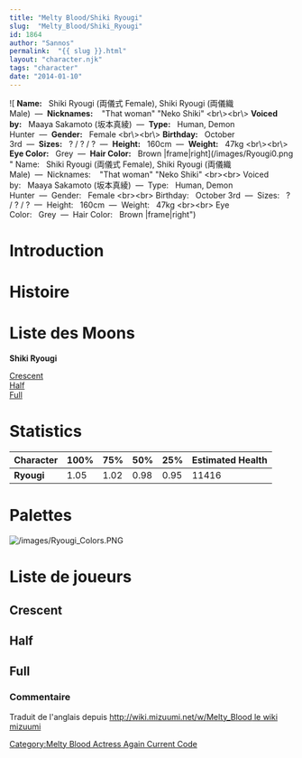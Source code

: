 ```yaml
---
title: "Melty Blood/Shiki Ryougi"
slug:  "Melty_Blood/Shiki_Ryougi"
id: 1864
author: "Sannos"
permalink:  "{{ slug }}.html"
layout: "character.njk"
tags: "character"
date: "2014-01-10"
---
```


![ **Name:**   Shiki Ryougi (両儀式 Female), Shiki Ryougi (両儀織
Male)  —  **Nicknames:**    "That woman" "Neko Shiki" \<br\\\>\<br\\\>
**Voiced by:**   Maaya Sakamoto (坂本真綾)  —  **Type:**   Human, Demon
Hunter  —  **Gender:**   Female \<br\\\>\<br\\\> **Birthday:**   October
3rd  —  **Sizes:**   ? / ? /
?  —  **Height:**   160cm  —  **Weight:**   47kg \<br\\\>\<br\\\> **Eye
Color:**   Grey  —  **Hair Color:**   Brown
\|frame\|right](/images/Ryougi0.png " Name:   Shiki Ryougi (両儀式 Female), Shiki Ryougi (両儀織 Male)  —  Nicknames:    "That woman" "Neko Shiki" <br\><br\> Voiced by:   Maaya Sakamoto (坂本真綾)  —  Type:   Human, Demon Hunter  —  Gender:   Female <br\><br\> Birthday:   October 3rd  —  Sizes:   ? / ? / ?  —  Height:   160cm  —  Weight:   47kg <br\><br\> Eye Color:   Grey  —  Hair Color:   Brown |frame|right")

# Introduction

# Histoire

# Liste des Moons

**Shiki Ryougi**

[Crescent](Melty_Blood/Shiki_Ryougi/Crescent_Moon "wikilink")  
[Half](Melty_Blood/Shiki_Ryougi/Half_Moon "wikilink")  
[Full](Melty_Blood/Shiki_Ryougi/Full_Moon "wikilink")  

# Statistics

| Character  | 100% | 75%  | 50%  | 25%  | Estimated Health |
|------------|------|------|------|------|------------------|
| **Ryougi** | 1.05 | 1.02 | 0.98 | 0.95 | 11416            |

# Palettes

![](/images/Ryougi_Colors.PNG "/images/Ryougi_Colors.PNG")

# Liste de joueurs

## Crescent

## Half

## Full

### Commentaire

Traduit de l'anglais depuis [http://wiki.mizuumi.net/w/Melty_Blood le
wiki
mizuumi](http://wiki.mizuumi.net/w/Melty_Blood_le_wiki_mizuumi "wikilink")

[Category:Melty Blood Actress Again Current
Code](Category:Melty_Blood_Actress_Again_Current_Code "wikilink")
